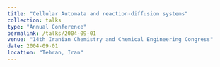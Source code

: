 ```yaml
---
title: "Cellular Automata and reaction-diffusion systems"
collection: talks
type: "Annual Conference"
permalink: /talks/2004-09-01
venue: "14th Iranian Chemistry and Chemical Engineering Congress"
date: 2004-09-01
location: "Tehran, Iran"
---
```


